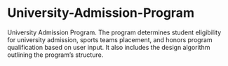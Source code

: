 # University-Admission-Program
University Admission Program. The program determines student eligibility for university admission, sports teams placement, and honors program qualification based on user input. It also includes the design algorithm outlining the program’s structure.
